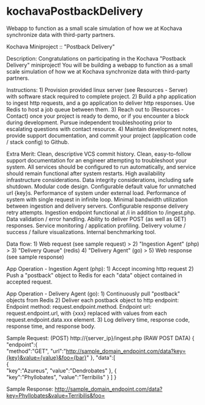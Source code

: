 # kochavaPostbackDelivery
Webapp to function as a small scale simulation of how we at Kochava synchronize data with third-party partners.

Kochava Miniproject :: "Postback Delivery"

Description:
	Congratulations on participating in the Kochava "Postback Delivery" miniproject! You will be building a webapp to function as a small scale simulation of how we at Kochava synchronize data with third-party partners.

Instructions:
	1) Provision provided linux server (see Resources - Server) with software stack required to complete project.
	2) Build a php application to ingest http requests, and a go application to deliver http responses. Use Redis to host a job queue between them.
	3) Reach out to (Resources - Contact) once your project is ready to demo, or if you encounter a block during development. Pursue independent troubleshooting prior to escalating questions with contact resource.
	4) Maintain development notes, provide support documentation, and commit your project (application code / stack config) to Github.

Extra Merit:
	Clean, descriptive VCS commit history.
	Clean, easy-to-follow support documentation for an engineer attempting to troubleshoot your system.
	All services should be configured to run automatically, and service should remain functional after system restarts.
	High availability infrastructure considerations.
	Data integrity considerations, including safe shutdown.
	Modular code design.
	Configurable default value for unmatched url {key}s.
	Performance of system under external load.
	Performance of system with single request in infinite loop.
	Minimal bandwidth utilization between ingestion and delivery servers.
	Configurable response delivery retry attempts. 
	Ingestion endpoint functional at /i in addition to /ingest.php.
	Data validation / error handling.
	Ability to deliver POST (as well as GET) responses.
	Service monitoring / application profiling.
	Delivery volume / success / failure visualizations.
	Internal benchmarking tool.

Data flow:
	1) Web request (see sample request) >
	2) "Ingestion Agent" (php) >
	3) "Delivery Queue" (redis)
	4) "Delivery Agent" (go) >
	5) Web response (see sample response)

App Operation - Ingestion Agent (php):
	1) Accept incoming http request
	2) Push a "postback" object to Redis for each "data" object contained in accepted request.

App Operation - Delivery Agent (go):
	1) Continuously pull "postback" objects from Redis
	2) Deliver each postback object to http endpoint:
		Endpoint method: request.endpoint.method.
		Endpoint url: request.endpoint.url, with {xxx} replaced with values from each request.endpoint.data.xxx element.
	3) Log delivery time, response code, response time, and response body.

Sample Request:
	(POST) http://{server_ip}/ingest.php
	(RAW POST DATA) {  
	  "endpoint":{  
	    "method":"GET",
	    "url":"http://sample_domain_endpoint.com/data?key={key}&value={value}&foo={bar}"
	  },
	  "data":[  
	    {  
	      "key":"Azureus",
	      "value":"Dendrobates"
	    },
	    {  
	      "key":"Phyllobates",
	      "value":"Terribilis"
	    }
	  ]
	}

Sample Response:
	http://sample_domain_endpoint.com/data?key=Phyllobates&value=Terribilis&foo=
